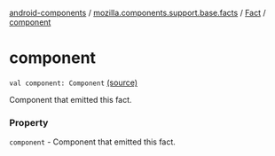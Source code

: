 [android-components](../../index.md) / [mozilla.components.support.base.facts](../index.md) / [Fact](index.md) / [component](./component.md)

# component

`val component: Component` [(source)](https://github.com/mozilla-mobile/android-components/blob/master/components/support/base/src/main/java/mozilla/components/support/base/facts/Fact.kt#L19)

Component that emitted this fact.

### Property

`component` - Component that emitted this fact.